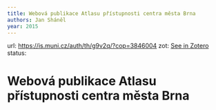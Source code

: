 ```yaml
---
title: Webová publikace Atlasu přístupnosti centra města Brna
authors: Jan Sháněl
year: 2015
---
```

url:  https://is.muni.cz/auth/th/g9v2q/?cop=3846004
zot: [See in Zotero](zotero://select/items/@shanelWebovaPublikaceAtlasu2016)
status:
# Webová publikace Atlasu přístupnosti centra města Brna




